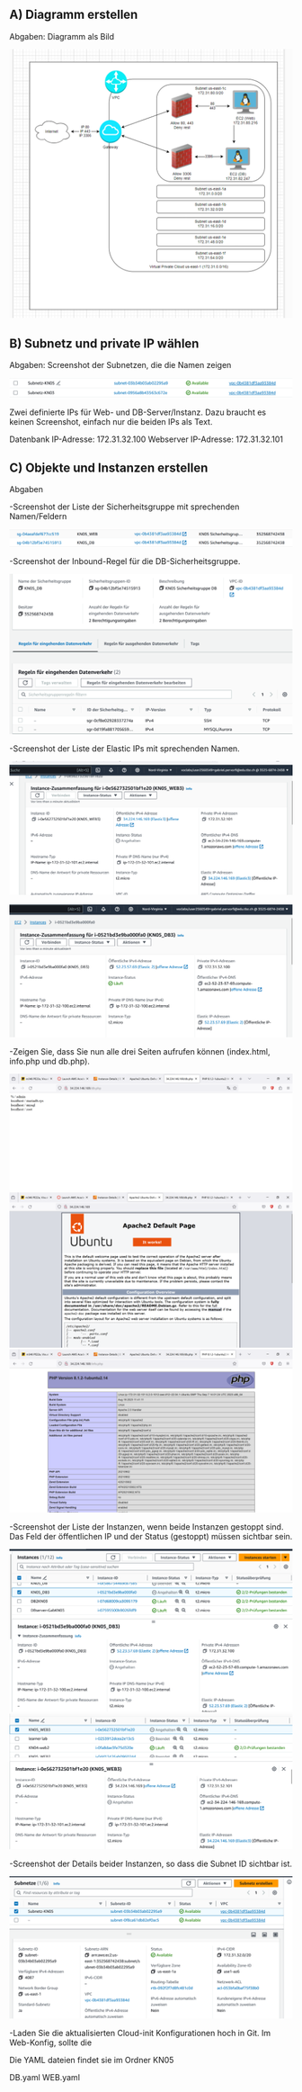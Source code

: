 ## A) Diagramm erstellen

Abgaben:
Diagramm als Bild

![Alt text](KN05_Diagramm.png)

## B) Subnetz und private IP wählen

Abgaben:
Screenshot der Subnetzen, die die Namen zeigen

![Alt text](image.png)

Zwei definierte IPs für Web- und DB-Server/Instanz. Dazu braucht es keinen Screenshot,
einfach nur die beiden IPs als Text.

Datenbank IP-Adresse: 172.31.32.100
Webserver IP-Adresse: 172.31.32.101
## C) Objekte und Instanzen erstellen

Abgaben

-Screenshot der Liste der Sicherheitsgruppe mit sprechenden Namen/Feldern

![Alt text](image-1.png)

-Screenshot der Inbound-Regel für die DB-Sicherheitsgruppe.

![Alt text](image-2.png)

-Screenshot der Liste der Elastic IPs mit sprechenden Namen.

![Alt text](<Elastic IP_web.png>)

![Alt text](Elastic_db.png)

-Zeigen Sie, dass Sie nun alle drei Seiten aufrufen können (index.html, info.php und db.php).

![Alt text](admin.png)
![Alt text](apache.png)
![Alt text](phpVersion.png)

-Screenshot der Liste der Instanzen, wenn beide Instanzen gestoppt sind. Das Feld der
öffentlichen IP und der Status (gestoppt) müssen sichtbar sein.

![Alt text](Angehalten_DB.png)
![Alt text](angehalten_WEB.png)

-Screenshot der Details beider Instanzen, so dass die Subnet ID sichtbar ist.

![Alt text](Subnetz_AUfgabeC.png)

-Laden Sie die aktualisierten Cloud-init Konfigurationen hoch in Git. Im Web-Konfig, sollte die

Die YAML dateien findet sie im Ordner KN05

DB.yaml
WEB.yaml



